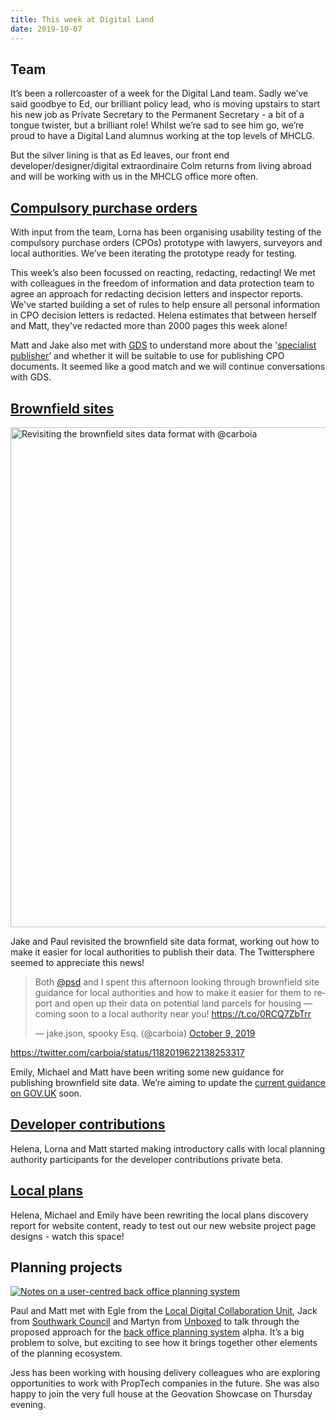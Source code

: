 ```yaml
---
title: This week at Digital Land
date: 2019-10-07
---
```


## Team
It’s been a rollercoaster of a week for the Digital Land team. Sadly we’ve said goodbye to Ed, our brilliant policy lead, who is moving upstairs to start his new job as Private Secretary to the Permanent Secretary - a bit of a tongue twister, but a brilliant role! Whilst we’re sad to see him go, we’re proud to have a Digital Land alumnus working at the top levels of MHCLG.

But the silver lining is that as Ed leaves, our front end developer/designer/digital extraordinaire Colm returns from living abroad and will be working with us in the MHCLG office more often.

## [Compulsory purchase orders](https://digital-land.github.io/project/compulsory-purchase-orders/)
With input from the team, Lorna has been organising usability testing of the compulsory purchase orders (CPOs) prototype with lawyers, surveyors and local authorities. We’ve been iterating the prototype ready for testing.

This week’s also been focussed on reacting, redacting, redacting! We met with colleagues in the freedom of information and data protection team to agree an approach for redacting decision letters and inspector reports. We've started building a set of rules to help ensure all personal information in CPO decision letters is redacted. Helena estimates that between herself and Matt, they've redacted more than 2000 pages this week alone!

Matt and Jake also met with [GDS](https://www.gov.uk/government/organisations/government-digital-service) to understand more about the '[specialist publisher](https://github.com/alphagov/specialist-publisher)’ and whether it will be suitable to use for publishing CPO documents. It seemed like a good match and we will continue conversations with GDS.

## [Brownfield sites](https://digital-land.github.io/project/brownfield-sites/)
<a data-flickr-embed="true" href="https://www.flickr.com/photos/psd/48870624373/" title="Revisiting the brownfield sites data format with @carboia"><img src="https://live.staticflickr.com/65535/48870624373_afb2e59581_c.jpg" width="743" height="800" alt="Revisiting the brownfield sites data format with @carboia"></a>

Jake and Paul revisited the brownfield site data format, working out how to make it easier for local authorities to publish their data. The Twittersphere seemed to appreciate this news!

<blockquote class="twitter-tweet"><p lang="en" dir="ltr">Both <a href="https://twitter.com/psd?ref_src=twsrc%5Etfw">@psd</a> and I spent this afternoon looking through brownfield site guidance for local authorities and how to make it easier for them to report and open up their data on potential land parcels for housing — coming soon to a local authority near you! <a href="https://t.co/0RCQ7ZbTrr">https://t.co/0RCQ7ZbTrr</a></p>&mdash; jake.json, spooky Esq. (@carboia) <a href="https://twitter.com/carboia/status/1182019622138253317?ref_src=twsrc%5Etfw">October 9, 2019</a></blockquote>

https://twitter.com/carboia/status/1182019622138253317

Emily, Michael and Matt have been writing some new guidance for publishing brownfield site data. We’re aiming to update the [current guidance on GOV.UK](https://www.gov.uk/government/publications/brownfield-land-registers-data-standard) soon.

## [Developer contributions](https://digital-land.github.io/project/developer-contributions/)
Helena, Lorna and Matt started making introductory calls with local planning authority participants for the developer contributions private beta.

## [Local plans](https://digital-land.github.io/project/local-plans/)
Helena, Michael and Emily have been rewriting the local plans discovery report for website content, ready to test out our new website project page designs - watch this space!

## Planning projects
<a href="https://www.flickr.com/photos/psd/48880277381/in/dateposted/" title="Notes on a user-centred back office planning system"><img src="https://live.staticflickr.com/65535/48880277381_8cb2589e63_c.jpg" alt="Notes on a user-centred back office planning system"></a>

Paul and Matt met with Egle from the [Local Digital Collaboration Unit](https://localdigital.gov.uk/), Jack from [Southwark Council](https://www.southwark.gov.uk/) and Martyn from [Unboxed](https://unboxed.co/) to talk through the proposed approach for the [back office planning system](https://www.southwark.gov.uk/innovate/collabrative-project/planning-back-office) alpha. It’s a big problem to solve, but exciting to see how it brings together other elements of the planning ecosystem.

Jess has been working with housing delivery colleagues who are exploring opportunities to work with PropTech companies in the future. She was also happy to join the very full house at the Geovation Showcase on Thursday evening.
